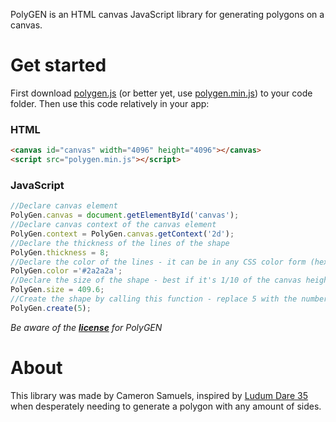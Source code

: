 PolyGEN is an HTML canvas JavaScript library for generating polygons on a canvas.

# Get started

First download [polygen.js](polygen.js) (or better yet, use [polygen.min.js](polygen.min.js)) to your code folder. Then use this code relatively in your app:

### HTML
```html
<canvas id="canvas" width="4096" height="4096"></canvas>
<script src="polygen.min.js"></script>
```
### JavaScript
```javascript
//Declare canvas element
PolyGen.canvas = document.getElementById('canvas');
//Declare canvas context of the canvas element
PolyGen.context = PolyGen.canvas.getContext('2d');
//Declare the thickness of the lines of the shape
PolyGen.thickness = 8;
//Declare the color of the lines - it can be in any CSS color form (hex, rgb, rgba, name, etc)
PolyGen.color ='#2a2a2a';
//Declare the size of the shape - best if it's 1/10 of the canvas height and width
PolyGen.size = 409.6;
//Create the shape by calling this function - replace 5 with the number of sides
PolyGen.create(5);
```

*Be aware of the **[license](LICENSE)** for PolyGEN*

# About

This library was made by Cameron Samuels, inspired by [Ludum Dare 35](http://ludumdare.com/compo/ludum-dare-35/?action=preview&uid=91735) when desperately needing to generate a polygon with any amount of sides.

